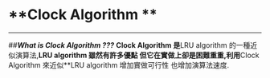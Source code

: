 **Clock Algorithm **
=======================================================
-------------------------------------------------------

##***What is Clock Algorithm ???***
**Clock Algorithm 是**LRU algorithm 的一種近似演算法,**LRU algorithm 雖然有許多優點
但它在實做上卻是困難重重,利用**Clock Algorithm 來近似**LRU algorithm 增加實做可行性
也增加演算法速度.
